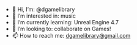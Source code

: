 - 👋 Hi, I’m: @dgamelibrary
- 👀 I’m interested in: music
- 🌱 I’m currently learning: Unreal Engine 4.7
- 💞️ I’m looking to: collaborate on Games!
- 📫 How to reach me: dgamelibrary@gmail.com

<!---
dgamelibrary/dgamelibrary is a ✨ special ✨ repository because its `README.md` (this file) appears on your GitHub profile.
You can click the Preview link to take a look at your changes.
--->
